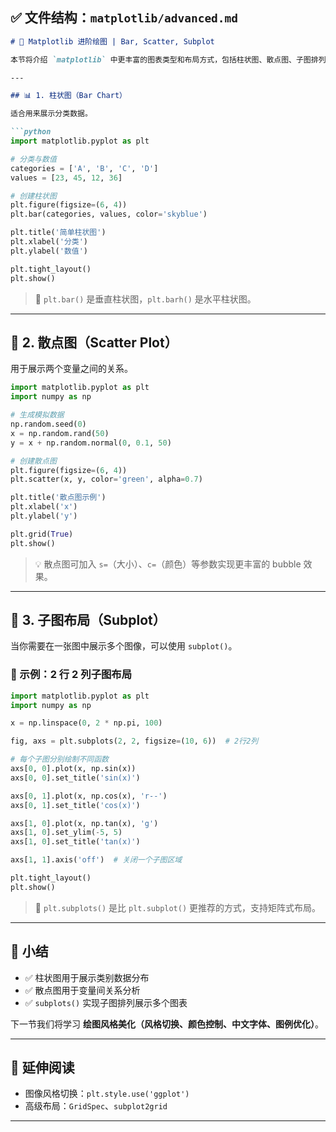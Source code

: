 ## ✅ 文件结构：`matplotlib/advanced.md`

~~~markdown
# 🚀 Matplotlib 进阶绘图 | Bar, Scatter, Subplot

本节将介绍 `matplotlib` 中更丰富的图表类型和布局方式，包括柱状图、散点图、子图排列等功能，进一步提升你的图像表达能力。

---

## 📊 1. 柱状图（Bar Chart）

适合用来展示分类数据。

```python
import matplotlib.pyplot as plt

# 分类与数值
categories = ['A', 'B', 'C', 'D']
values = [23, 45, 12, 36]

# 创建柱状图
plt.figure(figsize=(6, 4))
plt.bar(categories, values, color='skyblue')

plt.title('简单柱状图')
plt.xlabel('分类')
plt.ylabel('数值')

plt.tight_layout()
plt.show()
~~~

> 📝 `plt.bar()` 是垂直柱状图，`plt.barh()` 是水平柱状图。

------

## 🌟 2. 散点图（Scatter Plot）

用于展示两个变量之间的关系。

```python
import matplotlib.pyplot as plt
import numpy as np

# 生成模拟数据
np.random.seed(0)
x = np.random.rand(50)
y = x + np.random.normal(0, 0.1, 50)

# 创建散点图
plt.figure(figsize=(6, 4))
plt.scatter(x, y, color='green', alpha=0.7)

plt.title('散点图示例')
plt.xlabel('x')
plt.ylabel('y')

plt.grid(True)
plt.show()
```

> 💡 散点图可加入 `s=`（大小）、`c=`（颜色）等参数实现更丰富的 bubble 效果。

------

## 📐 3. 子图布局（Subplot）

当你需要在一张图中展示多个图像，可以使用 `subplot()`。

### 🎨 示例：2 行 2 列子图布局

```python
import matplotlib.pyplot as plt
import numpy as np

x = np.linspace(0, 2 * np.pi, 100)

fig, axs = plt.subplots(2, 2, figsize=(10, 6))  # 2行2列

# 每个子图分别绘制不同函数
axs[0, 0].plot(x, np.sin(x))
axs[0, 0].set_title('sin(x)')

axs[0, 1].plot(x, np.cos(x), 'r--')
axs[0, 1].set_title('cos(x)')

axs[1, 0].plot(x, np.tan(x), 'g')
axs[1, 0].set_ylim(-5, 5)
axs[1, 0].set_title('tan(x)')

axs[1, 1].axis('off')  # 关闭一个子图区域

plt.tight_layout()
plt.show()
```

> 📝 `plt.subplots()` 是比 `plt.subplot()` 更推荐的方式，支持矩阵式布局。

------

## 🎯 小结

- ✅ 柱状图用于展示类别数据分布
- ✅ 散点图用于变量间关系分析
- ✅ `subplots()` 实现子图排列展示多个图表

下一节我们将学习 **绘图风格美化（风格切换、颜色控制、中文字体、图例优化）**。

------

## 🔗 延伸阅读

- 图像风格切换：`plt.style.use('ggplot')`
- 高级布局：`GridSpec`、`subplot2grid`

------

